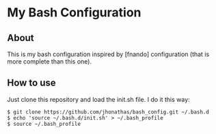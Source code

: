 My Bash Configuration
=====================

About
-----

This is my bash configuration inspired by [fnando] configuration (that is more complete than this one).

How to use
----------

Just clone this repository and load the init.sh file. I do it this way:

    $ git clone https://github.com/jhonathas/bash_config.git ~/.bash.d
    $ echo 'source ~/.bash.d/init.sh' > ~/.bash_profile    
    $ source ~/.bash_profile
